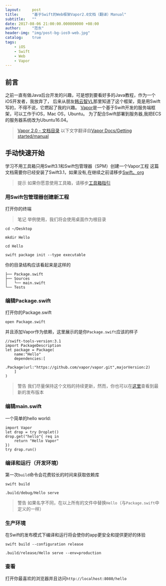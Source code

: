 ```yaml
---
layout:     post
title:      "基于Swift的Web框架Vapor2.0文档（翻译）Manual"
subtitle:   ""
date: 2017-08-06 21:00:00.000000000 +08:00
author:     "范东"
header-img: "img/post-bg-ios9-web.jpg"
catalog:    true
tags:
    - iOS
    - Swift
    - Web
    - Vapor
---
```

## 前言
之前一直有做Java后台开发的兴趣，可是想到要看好多的Java教程，作为一个iOS开发者，我放弃了，
后来从朋友[韩云智VL](http://www.jianshu.com/u/92f7630a351b)那里知道了这个框架，竟是用Swift写的，不得不说，它燃起了我的兴趣。
[Vapor](http://vapor.codes)是一个基于Swift开发的服务端框架，可以工作于iOS，Mac OS，Ubuntu。
为了配合Swift部署到服务器,我把ECS的服务器系统改为Ubuntu16.04。
> [Vapor 2.0 - 文档目录](http://blog.fandong.me/2017/08/01/iOS-SwiftVaporWeb/)
> 以下文字翻译自[Vapor Docs/Getting started/manual](https://docs.vapor.codes/2.0/getting-started/manual/)

## 手动快速开始
学习不用工具箱只用Swift3.1和Swift包管理器（SPM）创建一个Vapor工程
这篇文档需要你已经安装了Swift3.1，如果没有,在继续之前请移步[Swift。org](https://swift.org/getting-started/#installing-swift)
>提示
>如果你愿意使用工具箱，请移步[工具箱指引](http://www.jianshu.com/p/e75e62138ebd)

### 用Swift包管理器创建新工程
打开你的终端
>笔记
>举例使用，我们将会使用桌面作为根目录

```
cd ~/Desktop
```
```
mkdir Hello
```
```
cd Hello
```
```
swift package init --type executable
```
你的目录结构应该看起来是这样的
```
├── Package.swift
├── Sources
│   └── main.swift
└── Tests
```
### 编辑Package.swift
打开你的Package.swift
```
open Package.swift
```
并且添加Vapor作为依赖，这里展示的是你```Package.swift```应该的样子
```
//swift-tools-version:3.1
import PackageDescription
let package = Package(
	name:"Hello"
	dependencies:[
		.Package(url:"https://github.com/vapor/vapor.git",majorVersion:2)
	]
)
```
>警告
>我们尽量保持这个文档的持续更新，然而，你也可以在[这里](https://github.com/vapor/vapor/releases)查看到最新的发布版本

### 编辑main.swift
一个简单的hello world:
```
import Vapor
let drop = try Droplet()
drop.get("hello"{ req in
	return "Hello Vapor"
})
try drop.run()
```
### 编译和运行（开发环境）
第一次```build```命令会花费较长的时间来获取依赖库
```
swift build
```
```
.build/debug/Hello serve
```
>警告
>如果名字不同，在以上所有的文件中替换```Hello```（与```Package.swift```中定义的一样）

### 生产环境
在Swift的发布模式下编译和运行将会使你的app更安全和提供更好的体验
```
swift build --configuration release
```
```
.build/release/Hello serve --env=production
```
### 查看
打开你最喜欢的浏览器并且访问```http://localhost:8080/hello```

